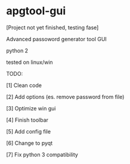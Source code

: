 apgtool-gui
============

[Project not yet finished, testing fase]

Advanced passoword generator tool GUI

python 2

tested on linux/win


TODO:

[1] Clean code

[2] Add options (es. remove password from file)

[3] Optimize win gui

[4] Finish toolbar

[5] Add config file

[6] Change to pyqt

[7] Fix python 3 compatibility
